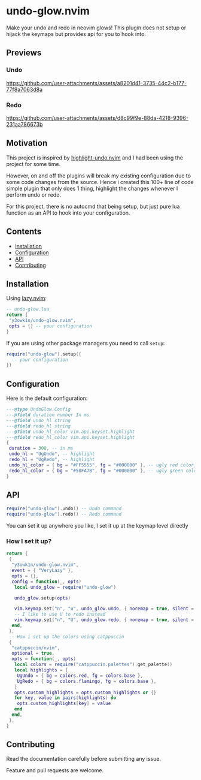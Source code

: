 # undo-glow.nvim

Make your undo and redo in neovim glows! This plugin does not setup or hijack the keymaps but provides api for you to hook into.

## Previews

### Undo
https://github.com/user-attachments/assets/a8201d41-3735-44c2-b177-77f8a7063d8a

### Redo
https://github.com/user-attachments/assets/d8c99f9e-88da-4218-9396-231aa786673b

## Motivation

This project is inspired by [highlight-undo.nvim](https://github.com/tzachar/highlight-undo.nvim) and I had been using the project for some time.

However, on and off the plugins will break my existing configuration due to some code changes from the source. Hence i created this 100+ line of code simple plugin that only does 1 thing, highlight the changes whenever I perform undo or redo.

For this project, there is no autocmd that being setup, but just pure lua function as an API to hook into your configuration.

## Contents

- [Installation](#installation)
- [Configuration](#configuration)
- [API](#api)
- [Contributing](#contributing)

## Installation

Using [lazy.nvim](https://github.com/folke/lazy.nvim):

```lua
-- undo-glow.lua
return {
 "y3owk1n/undo-glow.nvim",
 opts = {} -- your configuration
}
```

If you are using other package managers you need to call `setup`:

```lua
require("undo-glow").setup({
  -- your configuration
})
```

## Configuration

Here is the default configuration:

```lua
---@type UndoGlow.Config
---@field duration number In ms
---@field undo_hl string
---@field redo_hl string
---@field undo_hl_color vim.api.keyset.highlight
---@field redo_hl_color vim.api.keyset.highlight
{
 duration = 300, -- in ms
 undo_hl = "UgUndo", -- highlight
 redo_hl = "UgRedo", -- highlight
 undo_hl_color = { bg = "#FF5555", fg = "#000000" }, -- ugly red color, please change it!
 redo_hl_color = { bg = "#50FA7B", fg = "#000000" }, -- ugly green color, please change it!
}
```

## API

```lua
require("undo-glow").undo() -- Undo command
require("undo-glow").redo() -- Redo command
```

You can set it up anywhere you like, I set it up at the keymap level directly

### How I set it up?

```lua
return {
 {
  "y3owk1n/undo-glow.nvim",
  event = { "VeryLazy" },
  opts = {},
  config = function(_, opts)
   local undo_glow = require("undo-glow")

   undo_glow.setup(opts)

   vim.keymap.set("n", "u", undo_glow.undo, { noremap = true, silent = true })
   -- I like to use U to redo instead
   vim.keymap.set("n", "U", undo_glow.redo, { noremap = true, silent = true })
  end,
 },
 -- How i set up the colors using catppuccin
 {
  "catppuccin/nvim",
  optional = true,
  opts = function(_, opts)
   local colors = require("catppuccin.palettes").get_palette()
   local highlights = {
    UgUndo = { bg = colors.red, fg = colors.base },
    UgRedo = { bg = colors.flamingo, fg = colors.base },
   }
   opts.custom_highlights = opts.custom_highlights or {}
   for key, value in pairs(highlights) do
    opts.custom_highlights[key] = value
   end
  end,
 },
}
```

## Contributing

Read the documentation carefully before submitting any issue.

Feature and pull requests are welcome.

